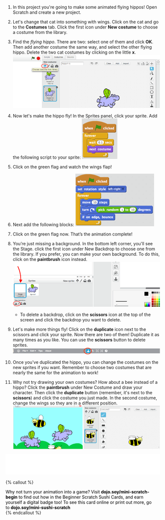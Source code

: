 1. In this project you're going to make some animated flying hippos! Open Scratch and create a new project.

2. Let's change that cat into something with wings. Click on the cat and go to the **Costumes** tab. Click the first icon under **New costume** to choose a costume from the library.   

3. Find the _flying hippo_. There are two: select one of them and click **OK**. Then add another costume the same way, and select the other flying hippo. Delete the two cat costumes by clicking on the little **x**. ![](NewCostumesHippo.png)

4. Now let's make the hippo fly! In the Sprites panel, click your sprite. Add the following script to your sprite: ![](ScratchBlocksA.png)

5. Click on the green flag and watch the wings flap!

6. Next add the following blocks: ![](ScratchBlocksB.png)

7. Click on the green flag now. That’s the animation complete! 

8. You’re just missing a background. In the bottom left corner, you'll see the Stage. click the first icon under New Backdrop to choose one from the library. If you prefer, you can make your own background. To do this, click on the **paintbrush** icon instead. ![](NewBackdropSmaller.png)
    * To delete a backdrop, click on the **scissors** icon at the top of the screen and click the backdrop you want to delete.

9. Let's make more things fly! Click on the **duplicate** icon next to the scissors and click your sprite. Now there are two of them! Duplicate it as many times as you like. You can use the **scissors** button to delete sprites. ![](ScratchDuplicateBtnCircled.png)

10. Once you've duplicated the hippo, you can change the costumes on the new sprites if you want. Remember to choose two costumes that are nearly the same for the animation to work!

11. Why not try drawing your own costumes?  How about a bee instead of a hippo? Click the **paintbrush** under New Costume and draw your character. Then click the **duplicate** button \(remember, it's next to the **scissors**\) and click the costume you just made. In the second costume, change the wings so they are in a different position. ![](CostumesDrawBees.png)

![](whitespace_105_800.png)

{% callout %}<div style="padding-right: 15px; padding-top: 0px; margin-top: 0px; top: 0px;"><span style="color: #000000;">Why not turn your animation into a game? Visit <b>dojo.soy/mini-scratch-begin</b> to find out how in the Beginner Scratch Sushi Cards, and earn yourself a digital badge too! To see this card online or print out more, go to <b>dojo.soy/mini-sushi-scratch</b> </span></div>
{% endcallout %}